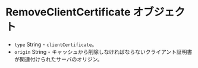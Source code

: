 # RemoveClientCertificate オブジェクト

* `type` String - `clientCertificate`。
* `origin` String - キャッシュから削除しなければならないクライアント証明書が関連付けられたサーバのオリジン。

